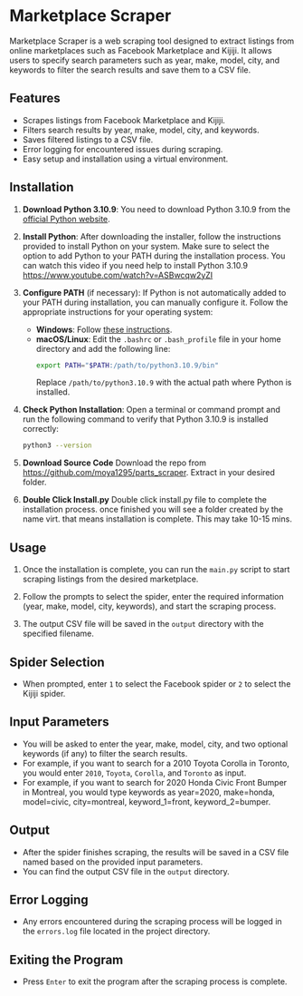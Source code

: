 # Marketplace Scraper

Marketplace Scraper is a web scraping tool designed to extract listings from online marketplaces such as Facebook Marketplace and Kijiji. It allows users to specify search parameters such as year, make, model, city, and keywords to filter the search results and save them to a CSV file.

## Features

- Scrapes listings from Facebook Marketplace and Kijiji.
- Filters search results by year, make, model, city, and keywords.
- Saves filtered listings to a CSV file.
- Error logging for encountered issues during scraping.
- Easy setup and installation using a virtual environment.

## Installation

1. **Download Python 3.10.9**: You need to download Python 3.10.9 from the [official Python website](https://www.python.org/downloads/release/python-3109/).

2. **Install Python**: After downloading the installer, follow the instructions provided to install Python on your system. Make sure to select the option to add Python to your PATH during the installation process. You can watch this video if you need help to install Python 3.10.9 https://www.youtube.com/watch?v=ASBwcqw2yZI

3. **Configure PATH** (if necessary): If Python is not automatically added to your PATH during installation, you can manually configure it. Follow the appropriate instructions for your operating system:
   - **Windows**: Follow [these instructions](https://geek-university.com/python/add-python-to-the-windows-path/).
   - **macOS/Linux**: Edit the `.bashrc` or `.bash_profile` file in your home directory and add the following line:
     ```bash
     export PATH="$PATH:/path/to/python3.10.9/bin"
     ```
     Replace `/path/to/python3.10.9` with the actual path where Python is installed.

4. **Check Python Installation**: Open a terminal or command prompt and run the following command to verify that Python 3.10.9 is installed correctly:
   ```bash
   python3 --version

5. **Download Source Code**
Download the repo from https://github.com/moya1295/parts_scraper. Extract in your desired folder.

6. **Double Click Install.py**
Double click install.py file to complete the installation process. once finished you will see a folder created by the name virt. that means installation is complete. This may take 10-15 mins.

## Usage

1. Once the installation is complete, you can run the `main.py` script to start scraping listings from the desired marketplace.

2. Follow the prompts to select the spider, enter the required information (year, make, model, city, keywords), and start the scraping process.

3. The output CSV file will be saved in the `output` directory with the specified filename.

## Spider Selection

- When prompted, enter `1` to select the Facebook spider or `2` to select the Kijiji spider.

## Input Parameters

- You will be asked to enter the year, make, model, city, and two optional keywords (if any) to filter the search results.
- For example, if you want to search for a 2010 Toyota Corolla in Toronto, you would enter `2010`, `Toyota`, `Corolla`, and `Toronto` as input.
- For example, if you want to search for 2020 Honda Civic Front Bumper in Montreal, you would type keywords as year=2020, make=honda, model=civic, city=montreal, keyword_1=front, keyword_2=bumper.

## Output

- After the spider finishes scraping, the results will be saved in a CSV file named based on the provided input parameters. 
- You can find the output CSV file in the `output` directory.

## Error Logging

- Any errors encountered during the scraping process will be logged in the `errors.log` file located in the project directory.

## Exiting the Program

- Press `Enter` to exit the program after the scraping process is complete.


